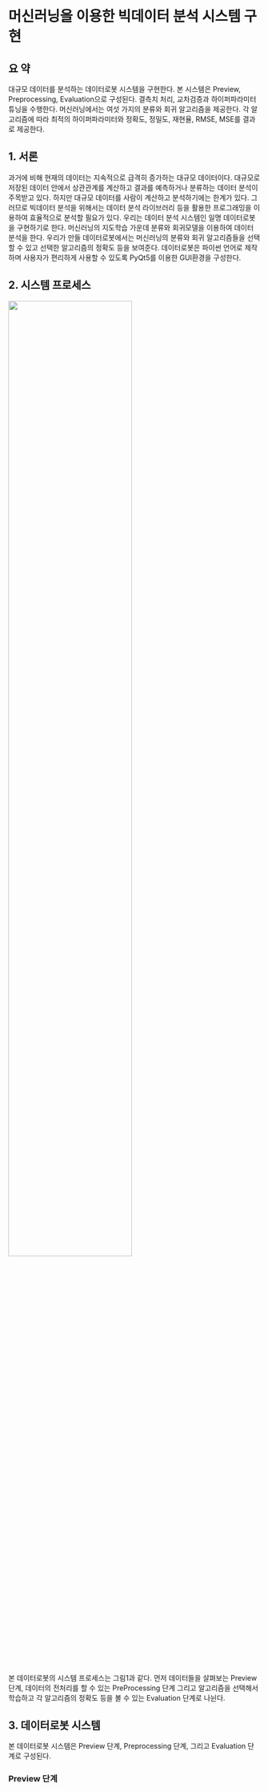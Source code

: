 # 머신러닝을 이용한 빅데이터 분석 시스템 구현 


## 요  약
대규모 데이터를 분석하는 데이터로봇 시스템을 구현한다. 본 시스템은 Preview, Preprocessing, Evaluation으로 구성된다. 결측치 처리, 교차검증과 하이퍼파라미터 튜닝을 수행한다. 머신러닝에서는 여섯 가지의 분류와 회귀 알고리즘을 제공한다. 각 알고리즘에 따라 최적의 하이퍼파라미터와 정확도, 정밀도, 재현율, RMSE, MSE를 결과로 제공한다.

## 1. 서론

 과거에 비해 현재의 데이터는 지속적으로 급격히 증가하는 대규모 데이터이다. 대규모로 저장된 데이터 안에서 상관관계를 계산하고 결과를 예측하거나 분류하는 데이터 분석이 주목받고 있다. 하지만 대규모 데이터를 사람이 계산하고 분석하기에는 한계가 있다. 그러므로 빅데이터 분석을 위해서는 데이터 분석 라이브러리 등을 활용한 프로그래밍을 이용하여 효율적으로 분석할 필요가 있다.
  우리는 데이터 분석 시스템인 일명 데이터로봇을 구현하기로 한다. 머신러닝의 지도학습 가운데 분류와 회귀모델을 이용하여 데이터 분석을 한다. 우리가 만들 데이터로봇에서는 머신러닝의 분류와 회귀 알고리즘들을 선택할 수 있고 선택한 알고리즘의 정확도 등을 보여준다. 데이터로봇은 파이썬 언어로 제작하며 사용자가 편리하게 사용할 수 있도록 PyQt5를 이용한 GUI환경을 구성한다.
  
  ## 2. 시스템 프로세스
<img width="70%" src="https://user-images.githubusercontent.com/68947314/170917153-9b3d517a-7275-4946-aa44-93e0cea783ae.png" />
  
  본 데이터로봇의 시스템 프로세스는 그림1과 같다. 먼저 데이터들을 살펴보는 Preview 단계, 데이터의 전처리를 할 수 있는 PreProcessing 단계 그리고 알고리즘을 선택해서 학습하고 각 알고리즘의 정확도 등을 볼 수 있는 Evaluation 단계로 나뉜다.
  
  ## 3. 데이터로봇 시스템
  본 데이터로봇 시스템은 Preview 단계, Preprocessing 단계, 그리고 Evaluation 단계로 구성된다.
  ### Preview 단계
  
  
